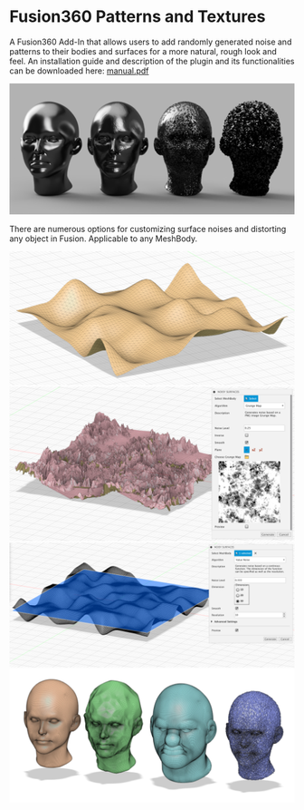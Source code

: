# Fusion360 Patterns and Textures

A Fusion360 Add-In that allows users to add randomly generated noise and patterns to their bodies and surfaces for a more natural, rough look and feel. An installation guide and description of the plugin and its functionalities can be downloaded here: [manual.pdf](/resources/readme/manual.pdf)

![TrailerImage](/resources/readme/heads.png)

There are numerous options for customizing surface noises and distorting any object in Fusion. Applicable to any MeshBody. 

![TrailerImage](/resources/readme/valueNoisePlane.png)
![TrailerImage](/resources/readme/working.png)
![TrailerImage](/resources/readme/preview.png)
![TrailerImage](/resources/readme/newheads.png)

